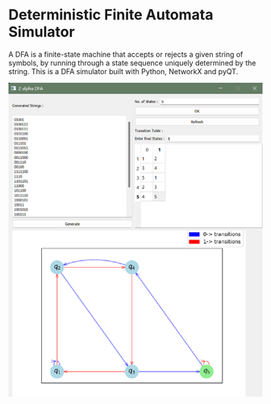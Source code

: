 
# Deterministic Finite Automata Simulator
A DFA is a finite-state machine that accepts or rejects a given string of symbols, by running through a state sequence uniquely determined by the string.
This is a DFA simulator built with Python, NetworkX and pyQT.

![App Screenshot](https://raw.githubusercontent.com/Lyeriff/dfa_sim/main/Screenshot.png?token=GHSAT0AAAAAAB7WTO3CT3RHAFJ2KUXF7LWYZBLAYGQ)
